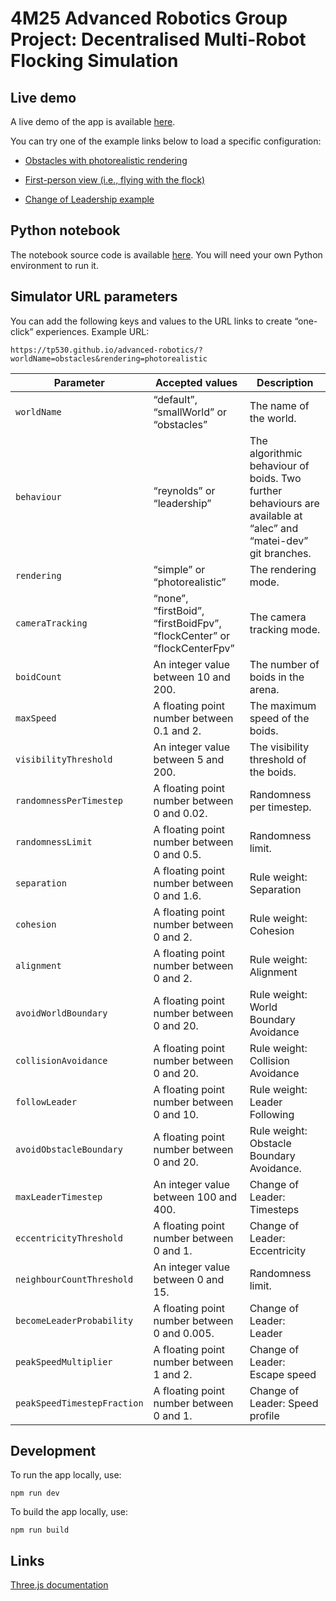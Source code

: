 # 4M25 Advanced Robotics Group Project: Decentralised Multi-Robot Flocking Simulation

## Live demo

A live demo of the app is available [here](https://tp530.github.io/advanced-robotics/).

You can try one of the example links below to load a specific configuration:

- [Obstacles with photorealistic rendering](https://tp530.github.io/advanced-robotics/?worldName=obstacles&rendering=photorealistic)

- [First-person view (i.e., flying with the flock)](https://tp530.github.io/advanced-robotics/?worldName=obstacles&rendering=photorealistic&cameraTracking=flockCenterFpv)

- [Change of Leadership example](https://tp530.github.io/advanced-robotics/?behaviour=leadership)

## Python notebook

The notebook source code is available [here](https://github.com/tp530/advanced-robotics/blob/main/notebooks/notebook.ipynb). You will need your own Python environment to run it.

## Simulator URL parameters

You can add the following keys and values to the URL links to create “one-click” experiences. Example URL: 

`https://tp530.github.io/advanced-robotics/?worldName=obstacles&rendering=photorealistic`

| Parameter | Accepted values | Description |
| --- | --- | --- |
| `worldName` | “default”, “smallWorld” or “obstacles” | The name of the world. |
| `behaviour` | “reynolds” or “leadership” | The algorithmic behaviour of boids. Two further behaviours are available at “alec” and “matei-dev” git branches. |
| `rendering` | “simple” or “photorealistic” | The rendering mode. |
| `cameraTracking` | “none”, “firstBoid”, “firstBoidFpv”, “flockCenter” or “flockCenterFpv” | The camera tracking mode. |
| `boidCount` | An integer value between 10 and 200. | The number of boids in the arena. |
| `maxSpeed` | A floating point number between 0.1 and 2. | The maximum speed of the boids. |
| `visibilityThreshold` | An integer value between 5 and 200. | The visibility threshold of the boids. |
| `randomnessPerTimestep` | A floating point number between 0 and 0.02. | Randomness per timestep. |
| `randomnessLimit` | A floating point number between 0 and 0.5. | Randomness limit. |
| `separation` | A floating point number between 0 and 1.6. | Rule weight: Separation |
| `cohesion` | A floating point number between 0 and 2. | Rule weight: Cohesion |
| `alignment` | A floating point number between 0 and 2. | Rule weight: Alignment |
| `avoidWorldBoundary` | A floating point number between 0 and 20. | Rule weight: World Boundary Avoidance |
| `collisionAvoidance` | A floating point number between 0 and 20. | Rule weight: Collision Avoidance |
| `followLeader` | A floating point number between 0 and 10. | Rule weight: Leader Following |
| `avoidObstacleBoundary` | A floating point number between 0 and 20. | Rule weight: Obstacle Boundary Avoidance. |
| `maxLeaderTimestep` | An integer value between 100 and 400. | Change of Leader: Timesteps |
| `eccentricityThreshold` | A floating point number between 0 and 1. | Change of Leader: Eccentricity |
| `neighbourCountThreshold` | An integer value between 0 and 15. | Randomness limit. |
| `becomeLeaderProbability` | A floating point number between 0 and 0.005. | Change of Leader: Leader |
| `peakSpeedMultiplier` | A floating point number between 1 and 2. | Change of Leader: Escape speed |
| `peakSpeedTimestepFraction` | A floating point number between 0 and 1. | Change of Leader: Speed profile |

## Development

To run the app locally, use:

```shell
npm run dev
```

To build the app locally, use:

```shell
npm run build
```

## Links

[Three.js documentation](https://threejs.org/docs/#manual/en/introduction/Creating-a-scene)